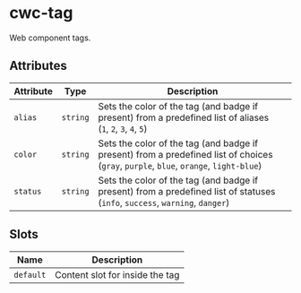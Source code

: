 # cwc-tag

Web component tags.

## Attributes

| Attribute | Type     | Description                                      |
|-----------|----------|--------------------------------------------------|
| `alias`   | `string` | Sets the color of the tag (and badge if present) from a predefined list of aliases <br/> (`1`, `2`, `3`, `4`, `5`) |
| `color`   | `string` | Sets the color of the tag (and badge if present) from a predefined list of choices <br/> (`gray`, `purple`, `blue`, `orange`, `light-blue`) |
| `status`  | `string` | Sets the color of the tag (and badge if present) from a predefined list of statuses <br/> (`info`, `success`, `warning`, `danger`) |

## Slots

| Name      | Description                     |
|-----------|---------------------------------|
| `default` | Content slot for inside the tag |
